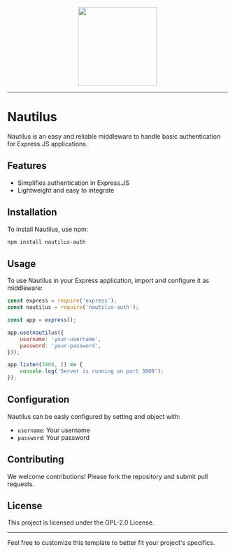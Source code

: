 <p align="center">
    <img src="https://i.ibb.co/hKXcTj6/pikaso-texttoimage-Create-a-minimalist-cartoon-logo-for-my-npm-packag-removebg.png" width="180"/>
</p>

____
# Nautilus

Nautilus is an easy and reliable middleware to handle basic authentication for Express.JS applications.

## Features

- Simplifies authentication in Express.JS
- Lightweight and easy to integrate

## Installation

To install Nautilus, use npm:

```bash
npm install nautilus-auth
```

## Usage

To use Nautilus in your Express application, import and configure it as middleware:

```javascript
const express = require('express');
const nautilus = require('nautilus-auth');

const app = express();

app.use(nautilus({
    username: 'your-username',
    password: 'your-password',
}));

app.listen(3000, () => {
    console.log('Server is running on port 3000');
});
```

## Configuration

Nautilus can be easly configured by setting and object with:

- `username`: Your username
- `password`: Your password

## Contributing

We welcome contributions! Please fork the repository and submit pull requests.

## License

This project is licensed under the GPL-2.0 License.

---

Feel free to customize this template to better fit your project's specifics.
